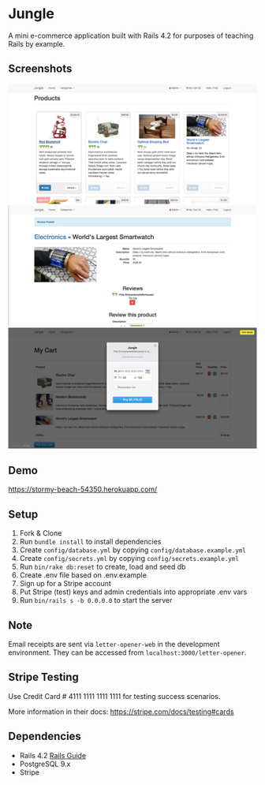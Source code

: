 # Jungle

A mini e-commerce application built with Rails 4.2 for purposes of teaching Rails by example.

## Screenshots

!["Index"](https://github.com/mstop4/jungle-rails/blob/master/doc/index.png)
!["Detail"](https://github.com/mstop4/jungle-rails/blob/master/doc/detail.png)
!["Stripe"](https://github.com/mstop4/jungle-rails/blob/master/doc/pay.png)

## Demo

https://stormy-beach-54350.herokuapp.com/

## Setup

1. Fork & Clone
2. Run `bundle install` to install dependencies
3. Create `config/database.yml` by copying `config/database.example.yml`
4. Create `config/secrets.yml` by copying `config/secrets.example.yml`
5. Run `bin/rake db:reset` to create, load and seed db
6. Create .env file based on .env.example
7. Sign up for a Stripe account
8. Put Stripe (test) keys and admin credentials into appropriate .env vars
9. Run `bin/rails s -b 0.0.0.0` to start the server

## Note

Email receipts are sent via `letter-opener-web` in the development environment. They can be accessed from `localhost:3000/letter-opener`.

## Stripe Testing

Use Credit Card # 4111 1111 1111 1111 for testing success scenarios.

More information in their docs: <https://stripe.com/docs/testing#cards>

## Dependencies

* Rails 4.2 [Rails Guide](http://guides.rubyonrails.org/v4.2/)
* PostgreSQL 9.x
* Stripe
